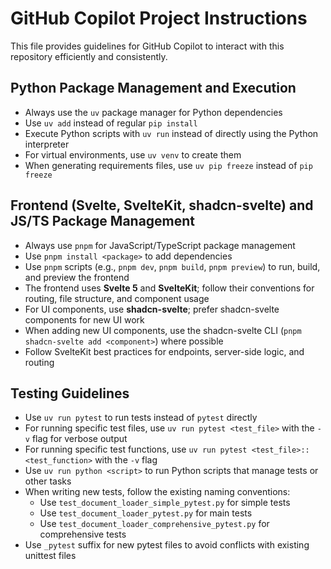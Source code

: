 # GitHub Copilot Project Instructions

This file provides guidelines for GitHub Copilot to interact with this repository efficiently and consistently.

## Python Package Management and Execution

- Always use the `uv` package manager for Python dependencies
- Use `uv add` instead of regular `pip install`
- Execute Python scripts with `uv run` instead of directly using the Python interpreter
- For virtual environments, use `uv venv` to create them
- When generating requirements files, use `uv pip freeze` instead of `pip freeze`

## Frontend (Svelte, SvelteKit, shadcn-svelte) and JS/TS Package Management

- Always use `pnpm` for JavaScript/TypeScript package management
- Use `pnpm install <package>` to add dependencies
- Use `pnpm` scripts (e.g., `pnpm dev`, `pnpm build`, `pnpm preview`) to run, build, and preview the frontend
- The frontend uses **Svelte 5** and **SvelteKit**; follow their conventions for routing, file structure, and component usage
- For UI components, use **shadcn-svelte**; prefer shadcn-svelte components for new UI work
- When adding new UI components, use the shadcn-svelte CLI (`pnpm shadcn-svelte add <component>`) where possible
- Follow SvelteKit best practices for endpoints, server-side logic, and routing

## Testing Guidelines
- Use `uv run pytest` to run tests instead of `pytest` directly
- For running specific test files, use `uv run pytest <test_file>` with the `-v` flag for verbose output
- For running specific test functions, use `uv run pytest <test_file>::<test_function>` with the `-v` flag
- Use `uv run python <script>` to run Python scripts that manage tests or other tasks
- When writing new tests, follow the existing naming conventions:
  - Use `test_document_loader_simple_pytest.py` for simple tests
  - Use `test_document_loader_pytest.py` for main tests
  - Use `test_document_loader_comprehensive_pytest.py` for comprehensive tests 
- Use `_pytest` suffix for new pytest files to avoid conflicts with existing unittest files
